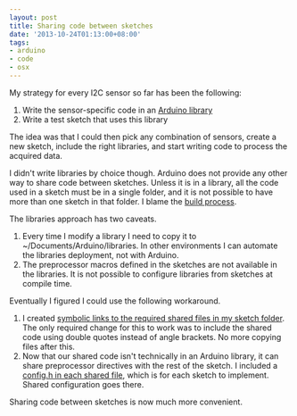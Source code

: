 ```yaml
---
layout: post
title: Sharing code between sketches
date: '2013-10-24T01:13:00+08:00'
tags:
- arduino
- code
- osx
---
```

My strategy for every I2C sensor so far has been the following:

1. Write the sensor-specific code in an [Arduino library](https://arduino.cc/en/Hacking/LibraryTutorial)
2. Write a test sketch that uses this library

The idea was that I could then pick any combination of sensors, create a new sketch, include the right libraries, and start writing code to process the acquired data.

I didn't write libraries by choice though. Arduino does not provide any other way to share code between sketches. Unless it is in a library, all the code used in a sketch must be in a single folder, and it is not possible to have more than one sketch in that folder. I blame the [build process](https://arduino.cc/en/Hacking/BuildProcess).

The libraries approach has two caveats.

1. Every time I modify a library I need to copy it to ~/Documents/Arduino/libraries. In other environments I can automate the libraries deployment, not with Arduino.
2. The preprocessor macros defined in the sketches are not available in the libraries. It is not possible to configure libraries from sketches at compile time.

Eventually I figured I could use the following workaround.

1. I created [symbolic links to the required shared files in my sketch folder](https://github.com/marcv81/quadcopter/commit/10bb0c59a40d022e19ee9e27a19d6dcb0b697b9c). The only required change for this to work was to include the shared code using double quotes instead of angle brackets. No more copying files after this.
2. Now that our shared code isn't technically in an Arduino library, it can share preprocessor directives with the rest of the sketch. I included a [config.h in each shared file](https://github.com/marcv81/quadcopter/commit/736ed31f1c8209b8c6aa689aaf00b15091fd8f10), which is for each sketch to implement. Shared configuration goes there.

Sharing code between sketches is now much more convenient.
